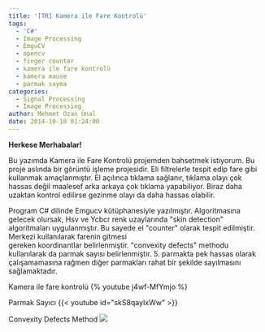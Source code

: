 ```yaml
---
title: '[TR] Kamera ile Fare Kontrolü'
tags:
  - 'C#'
  - Image Processing
  - EmguCV
  - opencv
  - finger counter
  - kamera ile fare kontrolü
  - kamera mause
  - parmak sayma
categories:
  - Signal Processing
  - Image Processing
author: Mehmet Ozan Ünal
date: 2014-10-10 01:24:00
---
```

**Herkese Merhabalar!**

Bu yazımda Kamera ile Fare Kontrolü projemden bahsetmek istiyorum. Bu proje aslında bir görüntü işleme projesidir. Eli filtrelerle tespit edip fare gibi kullanmak amaçlanmıştır. El açılınca tıklama sağlanır, tıklama olayı çok hassas değil maalesef arka arkaya çok tıklama yapabiliyor. Biraz daha uzaktan kontrol edilirse gezinme olayı da daha hassas olabilir.

Program C# dilinde Emgucv kütüphanesiyle yazılmıştır. Algoritmasına gelecek olursak, Hsv ve Ycbcr renk uzaylarında "skin detection" algoritmaları uygulanmıştır. Bu sayede el "counter" olarak tespit edilmiştir. Merkezi kullanılarak farenin gitmesi  
gereken koordinantlar belirlenmiştir. "convexity defects" methodu kullanılarak da parmak sayısı belirlenmiştir. 5\. parmakta pek hassas olarak çalışamamasına rağmen diğer parmakları rahat bir şekilde sayılmasını sağlamaktadır.


Kamera ile fare kontrolü
{% youtube j4wf-MfYmjo %} 

Parmak Sayıcı
{{< youtube id="skS8qayIxWw" >}}

Convexity Defects Method
![](https://4.bp.blogspot.com/-a6ZMx0rHttY/VDb5CwYV-0I/AAAAAAAAEb4/6-qXnFxRwAo/s1600/Ekran%2BAl%C4%B1nt%C4%B1s%C4%B1.PNG)


